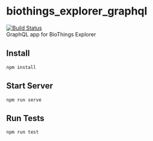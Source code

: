# biothings_explorer_graphql
[![Build Status](https://travis-ci.com/ericz1803/biothings_explorer_graphql.svg?branch=master)](https://travis-ci.com/ericz1803/biothings_explorer_graphql)  
GraphQL app for BioThings Explorer

## Install
`npm install`

## Start Server
`npm run serve`

## Run Tests
`npm run test`